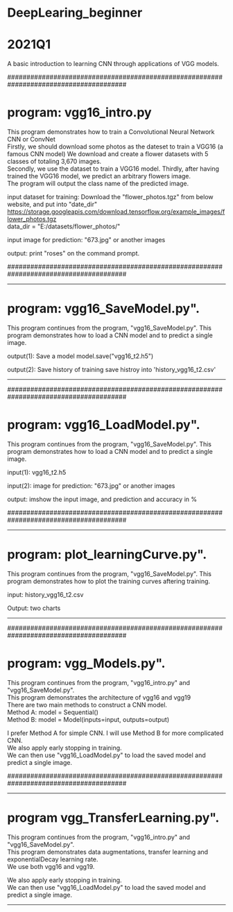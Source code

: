 # DeepLearing_beginner
# 2021Q1
A basic introduction to learning CNN through applications of VGG models.

#######################################################################################
# program: vgg16_intro.py

This program demonstrates how to train a Convolutional Neural Network CNN or ConvNet  
Firstly, we should download some photos as the dateset to train a VGG16 (a famous CNN model) 
We download and create a flower datasets with 5 classes of totaling 3,670 images.  
Secondly, we use the dataset to train a VGG16 model. 
Thirdly, after having trained the VGG16 model, we predict an arbitrary flowers image.  
The program will output the class name of the predicted image.  

input dataset for training:
Download the "flower_photos.tgz" from below website, and put into "date_dir"  
https://storage.googleapis.com/download.tensorflow.org/example_images/flower_photos.tgz  
data_dir = "E:/datasets/flower_photos/"  

input image for prediction: "673.jpg" or another images

output: print "roses" on the command prompt. 

#######################################################################################

***************************************************************************************

# program: vgg16_SaveModel.py".

This program continues from the program, "vgg16_SaveModel.py".
This program demonstrates how to load a CNN model and to predict a single image. 

output(1): Save a model
model.save("vgg16_t2.h5")

output(2): Save history of training
save histroy into 'history_vgg16_t2.csv'

***************************************************************************************

#######################################################################################

# program: vgg16_LoadModel.py".

This program continues from the program, "vgg16_SaveModel.py".
This program demonstrates how to load a CNN model and to predict a single image. 

input(1): vgg16_t2.h5

input(2): image for prediction: "673.jpg" or another images

output: imshow the input image, and prediction and accuracy in %

#######################################################################################

***************************************************************************************

# program: plot_learningCurve.py".

This program continues from the program, "vgg16_SaveModel.py".
This program demonstrates how to plot the training curves aftering training. 

input: history_vgg16_t2.csv

Output: two charts

***************************************************************************************

#######################################################################################

# program: vgg_Models.py".

This program continues from the program, "vgg16_intro.py" and "vgg16_SaveModel.py".  
This program demonstrates the architecture of vgg16 and vgg19  
There are two main methods to construct a CNN model.   
  Method A:  model = Sequential()      
  Method B:  model = Model(inputs=input, outputs=output)   

I prefer Method A for simple CNN.  I will use Method B for more complicated CNN.  
We also apply early stopping in training.  
We can then use "vgg16_LoadModel.py" to load the saved model and predict a single image. 

#######################################################################################

***************************************************************************************

# program vgg_TransferLearning.py".

This program continues from the program, "vgg16_intro.py" and "vgg16_SaveModel.py".  
This program demonstrates data augmentations, transfer learning and exponentialDecay learning rate.   
We use both vgg16 and vgg19.  

We also apply early stopping in training.    
We can then use "vgg16_LoadModel.py" to load the saved model and predict a single image. 

***************************************************************************************

